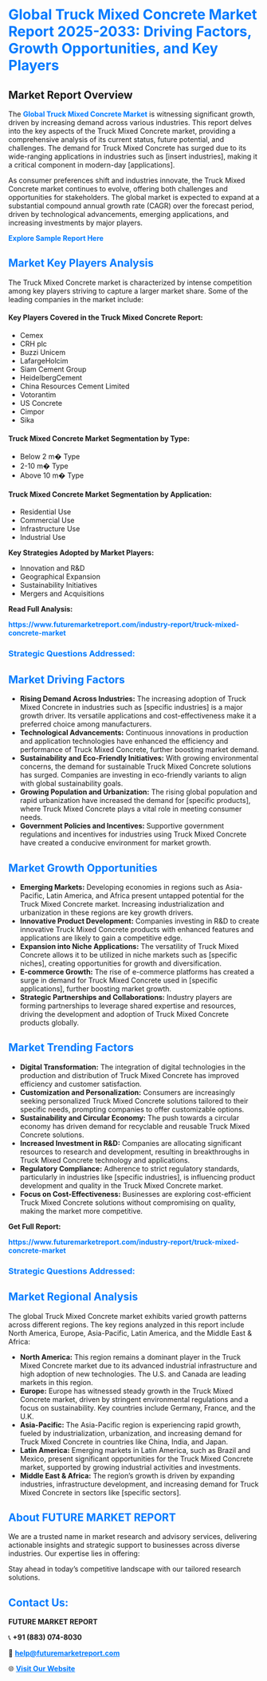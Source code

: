 <h1 style="color: #007BFF;">Global Truck Mixed Concrete Market Report 2025-2033: Driving Factors, Growth Opportunities, and Key Players</h1>

<section id="overview">
<h2>Market Report Overview</h2>
<p>The <a href="https://www.futuremarketreport.com/industry-report/truck-mixed-concrete-market" style="color: #007BFF; text-decoration: none;"><strong>Global Truck Mixed Concrete Market</strong></a> is witnessing significant growth, driven by increasing demand across various industries. This report delves into the key aspects of the Truck Mixed Concrete market, providing a comprehensive analysis of its current status, future potential, and challenges. The demand for Truck Mixed Concrete has surged due to its wide-ranging applications in industries such as [insert industries], making it a critical component in modern-day [applications].</p>
<p>As consumer preferences shift and industries innovate, the Truck Mixed Concrete market continues to evolve, offering both challenges and opportunities for stakeholders. The global market is expected to expand at a substantial compound annual growth rate (CAGR) over the forecast period, driven by technological advancements, emerging applications, and increasing investments by major players.</p>
</section>

<section id="overview">
<p><a href="https://www.futuremarketreport.com/request-sample/reportId=114717" style="color: #007BFF; text-decoration: none;"><strong>Explore Sample Report Here</strong></a></p>
</section>

<section id="key-players">
<h2 style="color: #007BFF;">Market Key Players Analysis</h2>
<p>The Truck Mixed Concrete market is characterized by intense competition among key players striving to capture a larger market share. Some of the leading companies in the market include:</p>
<h4>Key Players Covered in the Truck Mixed Concrete Report:</h4>
<ul><li>Cemex</li><li>CRH plc</li><li>Buzzi Unicem</li><li>LafargeHolcim</li><li>Siam Cement Group</li><li>HeidelbergCement</li><li>China Resources Cement Limited</li><li>Votorantim</li><li>US Concrete</li><li>Cimpor</li><li>Sika</li></ul>
<h4>Truck Mixed Concrete Market Segmentation by Type:</h4>
<ul><li>Below 2 m� Type</li><li>2-10 m� Type</li><li>Above 10 m� Type</li></ul>

<h4>Truck Mixed Concrete Market Segmentation by Application:</h4>
<ul><li>Residential Use</li><li>Commercial Use</li><li>Infrastructure Use</li><li>Industrial Use</li></ul>
<p><strong>Key Strategies Adopted by Market Players:</strong></p>
<ul>
<li>Innovation and R&D</li>
<li>Geographical Expansion</li>
<li>Sustainability Initiatives</li>
<li>Mergers and Acquisitions</li>
</ul>
</section>

<section>
<p><strong>Read Full Analysis: </strong></p><a href="https://www.futuremarketreport.com/industry-report/truck-mixed-concrete-market" style="color: #007BFF; text-decoration: none;"><strong>https://www.futuremarketreport.com/industry-report/truck-mixed-concrete-market</strong></a>
<h3 style="color: #007BFF;">Strategic Questions Addressed:</h3>
</section>

<section id="driving-factors">
<h2 style="color: #007BFF;">Market Driving Factors</h2>
<ul>
<li><strong>Rising Demand Across Industries:</strong> The increasing adoption of Truck Mixed Concrete in industries such as [specific industries] is a major growth driver. Its versatile applications and cost-effectiveness make it a preferred choice among manufacturers.</li>
<li><strong>Technological Advancements:</strong> Continuous innovations in production and application technologies have enhanced the efficiency and performance of Truck Mixed Concrete, further boosting market demand.</li>
<li><strong>Sustainability and Eco-Friendly Initiatives:</strong> With growing environmental concerns, the demand for sustainable Truck Mixed Concrete solutions has surged. Companies are investing in eco-friendly variants to align with global sustainability goals.</li>
<li><strong>Growing Population and Urbanization:</strong> The rising global population and rapid urbanization have increased the demand for [specific products], where Truck Mixed Concrete plays a vital role in meeting consumer needs.</li>
<li><strong>Government Policies and Incentives:</strong> Supportive government regulations and incentives for industries using Truck Mixed Concrete have created a conducive environment for market growth.</li>
</ul>
</section>

<section id="growth-opportunities">
<h2 style="color: #007BFF;">Market Growth Opportunities</h2>
<ul>
<li><strong>Emerging Markets:</strong> Developing economies in regions such as Asia-Pacific, Latin America, and Africa present untapped potential for the Truck Mixed Concrete market. Increasing industrialization and urbanization in these regions are key growth drivers.</li>
<li><strong>Innovative Product Development:</strong> Companies investing in R&D to create innovative Truck Mixed Concrete products with enhanced features and applications are likely to gain a competitive edge.</li>
<li><strong>Expansion into Niche Applications:</strong> The versatility of Truck Mixed Concrete allows it to be utilized in niche markets such as [specific niches], creating opportunities for growth and diversification.</li>
<li><strong>E-commerce Growth:</strong> The rise of e-commerce platforms has created a surge in demand for Truck Mixed Concrete used in [specific applications], further boosting market growth.</li>
<li><strong>Strategic Partnerships and Collaborations:</strong> Industry players are forming partnerships to leverage shared expertise and resources, driving the development and adoption of Truck Mixed Concrete products globally.</li>
</ul>
</section>

<section id="trending-factors">
<h2 style="color: #007BFF;">Market Trending Factors</h2>
<ul>
<li><strong>Digital Transformation:</strong> The integration of digital technologies in the production and distribution of Truck Mixed Concrete has improved efficiency and customer satisfaction.</li>
<li><strong>Customization and Personalization:</strong> Consumers are increasingly seeking personalized Truck Mixed Concrete solutions tailored to their specific needs, prompting companies to offer customizable options.</li>
<li><strong>Sustainability and Circular Economy:</strong> The push towards a circular economy has driven demand for recyclable and reusable Truck Mixed Concrete solutions.</li>
<li><strong>Increased Investment in R&D:</strong> Companies are allocating significant resources to research and development, resulting in breakthroughs in Truck Mixed Concrete technology and applications.</li>
<li><strong>Regulatory Compliance:</strong> Adherence to strict regulatory standards, particularly in industries like [specific industries], is influencing product development and quality in the Truck Mixed Concrete market.</li>
<li><strong>Focus on Cost-Effectiveness:</strong> Businesses are exploring cost-efficient Truck Mixed Concrete solutions without compromising on quality, making the market more competitive.</li>
</ul>
</section>

<section>
<p><strong>Get Full Report: </strong></p><a href="https://www.futuremarketreport.com/industry-report/truck-mixed-concrete-market" style="color: #007BFF; text-decoration: none;"><strong>https://www.futuremarketreport.com/industry-report/truck-mixed-concrete-market</strong></a>
<h3 style="color: #007BFF;">Strategic Questions Addressed:</h3>
</section>


<section id="regional-analysis">
<h2 style="color: #007BFF;">Market Regional Analysis</h2>
<p>The global Truck Mixed Concrete market exhibits varied growth patterns across different regions. The key regions analyzed in this report include North America, Europe, Asia-Pacific, Latin America, and the Middle East & Africa:</p>
<ul>
<li><strong>North America:</strong> This region remains a dominant player in the Truck Mixed Concrete market due to its advanced industrial infrastructure and high adoption of new technologies. The U.S. and Canada are leading markets in this region.</li>
<li><strong>Europe:</strong> Europe has witnessed steady growth in the Truck Mixed Concrete market, driven by stringent environmental regulations and a focus on sustainability. Key countries include Germany, France, and the U.K.</li>
<li><strong>Asia-Pacific:</strong> The Asia-Pacific region is experiencing rapid growth, fueled by industrialization, urbanization, and increasing demand for Truck Mixed Concrete in countries like China, India, and Japan.</li>
<li><strong>Latin America:</strong> Emerging markets in Latin America, such as Brazil and Mexico, present significant opportunities for the Truck Mixed Concrete market, supported by growing industrial activities and investments.</li>
<li><strong>Middle East & Africa:</strong> The region’s growth is driven by expanding industries, infrastructure development, and increasing demand for Truck Mixed Concrete in sectors like [specific sectors].</li>
</ul>
</section>

<footer>
<h2 style="color: #007BFF;">About FUTURE MARKET REPORT</h2>
<p>We are a trusted name in market research and advisory services, delivering actionable insights and strategic support to businesses across diverse industries. Our expertise lies in offering:</p>

<p>Stay ahead in today’s competitive landscape with our tailored research solutions.</p>

<h2 style="color: #007BFF;">Contact Us:</h2>
<p><strong>FUTURE MARKET REPORT</strong></p>
<p>📞 <strong>+91 (883) 074-8030</strong></p>
<p>📧 <strong><a href="mailto:help@futuremarketreport.com" style="color: #007BFF;">help@futuremarketreport.com</a></strong></p>
<p>🌐 <strong><a href="https://www.futuremarketreport.com/" style="color: #007BFF;">Visit Our Website</a></strong></p>
</footer>